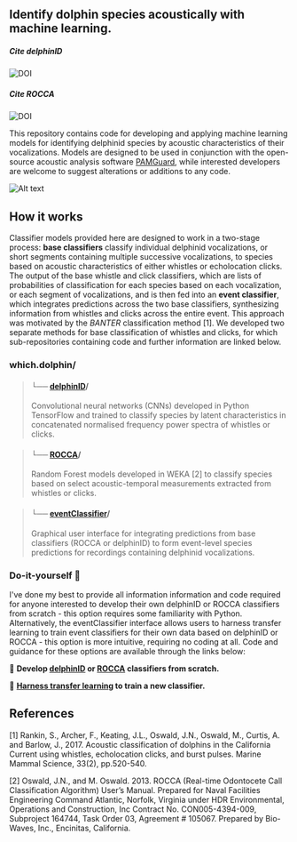 ## Identify dolphin species acoustically with machine learning.
##### Cite delphinID 
![DOI](https://zenodo.org/badge/DOI/10.5281/zenodo.14578299.svg)

##### Cite ROCCA 
![DOI](https://zenodo.org/badge/DOI/10.5281/zenodo.14936662.svg)

This repository contains code for developing and applying machine learning models for identifying delphinid species by acoustic characteristics of their vocalizations. Models are designed to be used in conjunction with the open-source acoustic analysis software [PAMGuard](https://www.pamguard.org/), while interested developers are welcome to suggest alterations or additions to any code.

![Alt text](images/methods_simple_1.PNG)

## How it works
Classifier models provided here are designed to work in a two-stage process: **base classifiers** classify individual delphinid vocalizations, or short segments containing multiple successive vocalizations, to species based on acoustic characteristics of either whistles or echolocation clicks. The output of the base whistle and click classifiers, which are lists of probabilities of classification for each species based on each vocalization, or each segment of vocalizations, and is then fed into an **event classifier**, which integrates predictions across the two base classifiers, synthesizing information from whistles and clicks across the entire event. This approach was motivated by the *BANTER* classification method [1]. We developed two separate methods for base classification of whistles and clicks, for which sub-repositories containing code and further information are linked below.

### which.dolphin/

> #### └── [delphinID](https://github.com/tristankleyn/which.dolphin/tree/main/delphinID)/
> Convolutional neural networks (CNNs) developed in Python TensorFlow and trained to classify species by latent characteristics in concatenated normalised frequency power spectra of whistles or clicks. 

> #### └── [ROCCA](https://github.com/tristankleyn/which.dolphin/tree/main/rocca)/
> Random Forest models developed in WEKA [2] to classify species based on select acoustic-temporal measurements extracted from whistles or clicks.

> #### └── [eventClassifier](https://github.com/tristankleyn/which.dolphin/tree/main/eventClassifier)/
> Graphical user interface for integrating predictions from base classifiers (ROCCA or delphinID) to form event-level species predictions for recordings containing delphinid vocalizations.

### Do-it-yourself 🔧
I've done my best to provide all information information and code required for anyone interested to develop their own delphinID or ROCCA classifiers from scratch - this option requires some familiarity with Python. Alternatively, the eventClassifier interface allows users to harness transfer learning to train event classifiers for their own data based on delphinID or ROCCA - this option is more intuitive, requiring no coding at all. Code and guidance for these options are available through the links below:

🌱 **Develop [delphinID](delphinID/README.md#diy-train-a-delphinid-classifier-for-your-dataspecies) or [ROCCA](https://github.com/tristankleyn/which.dolphin/tree/main/rocca) classifiers from scratch.**

🧠 **[Harness transfer learning](eventClassifier/README.md#easy-transfer-learning-with-eventclassifier) to train a new classifier.**



## References
[1] Rankin, S., Archer, F., Keating, J.L., Oswald, J.N., Oswald, M., Curtis, A. and Barlow, J., 2017. Acoustic classification of dolphins in the California Current using whistles, echolocation clicks, and burst pulses. Marine Mammal Science, 33(2), pp.520-540.

[2] Oswald, J.N., and M. Oswald. 2013. ROCCA (Real-time Odontocete Call Classification Algorithm) User’s Manual. Prepared for Naval Facilities Engineering Command Atlantic, Norfolk, Virginia under HDR Environmental, Operations and Construction, Inc Contract No. CON005-4394-009, Subproject 164744, Task Order 03, Agreement # 105067. Prepared by Bio-Waves, Inc., Encinitas, California.
